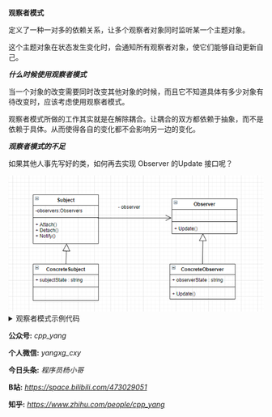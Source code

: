 
**观察者模式**

定义了一种一对多的依赖关系，让多个观察者对象同时监听某一个主题对象。

这个主题对象在状态发生变化时，会通知所有观察者对象，使它们能够自动更新自己。

***什么时候使用观察者模式***

当一个对象的改变需要同时改变其他对象的时候，而且它不知道具体有多少对象有待改变时，应该考虑使用观察者模式。

观察者模式所做的工作其实就是在解除耦合。让耦合的双方都依赖于抽象，而不是依赖于具体。从而使得各自的变化都不会影响另一边的变化。


***观察者模式的不足***

如果其他人事先写好的类，如何再去实现 Observer 的Update 接口呢？

<img src="uml.png">

<details>

<summary>观察者模式示例代码</summary>

```C++
#include<iostream>
#include<string>
#include<vector>
using namespace std;

class BaseObserver {
public:
    string state;
    string m_name;
    virtual void Update(const string& n, const string& st) = 0;
};

class BaseSubject {
public:
    vector<BaseObserver*> observers;
    string subState;
    string m_name;
    virtual void Attach(BaseObserver*) = 0;
    virtual void Detach(BaseObserver*) = 0;
    virtual void Notify() = 0;
};

class SubjectA : public BaseSubject {
public:
    SubjectA(const string& name) {
        m_name = name;
    };

    virtual void Attach(BaseObserver* ob) override {
        observers.push_back(ob);
    }

    virtual void Detach(BaseObserver* ob) override {
        for (auto iter = observers.begin(); iter != observers.end();) {
            if (*iter == ob) {
                iter = observers.erase(iter);
            }
            else {
                ++iter;
            }
        }
    }

    virtual void Notify() override {
        for (auto p : observers) {
            p->Update(m_name, subState);
        }
    }
};

class Observer : public BaseObserver {
public:
    Observer(const string& name) {
        m_name = name;
    };
    virtual void Update(const string& n, const string& st) override {
        state = st;
        cout << "selfNmae: " << m_name
            << " state: " << state
            << " event name: " << n
            << endl;
    }
};

int main(int argc, char const* argv[])
{
    Observer ob1("ob1");
    Observer ob2("ob2");
    SubjectA sub("subjectA");

    sub.Attach(&ob1);
    sub.Attach(&ob2);
    sub.Detach(&ob1);
    sub.subState = "状态改变了";
    sub.Notify();
    return 0;
}
```

</details>

**公众号:** *cpp_yang*

**个人微信:** *yangxg_cxy*

**今日头条:** *程序员杨小哥*

**B站:** *https://space.bilibili.com/473029051*

**知乎:** *https://www.zhihu.com/people/cpp_yang*

  
  
  
